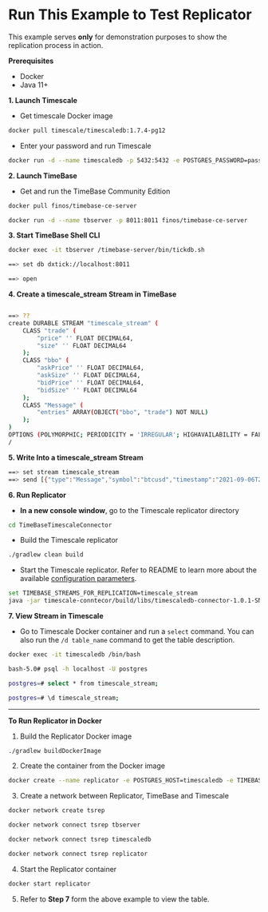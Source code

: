 # Run This Example to Test Replicator

This example serves **only** for demonstration purposes to show the replication process in action.

**Prerequisites**

* Docker
* Java 11+

**1. Launch Timescale**
  * Get timescale Docker image<br>
  ```bash
  docker pull timescale/timescaledb:1.7.4-pg12
  ```
  * Enter your password and run Timescale<br>
  ```bash
  docker run -d --name timescaledb -p 5432:5432 -e POSTGRES_PASSWORD=password timescale/timescaledb:1.7.4-pg12
  ```
**2. Launch TimeBase**
  * Get and run the TimeBase Community Edition<br>
  ```bash
  docker pull finos/timebase-ce-server
 
  docker run -d --name tbserver -p 8011:8011 finos/timebase-ce-server
  ```
**3. Start TimeBase Shell CLI**<br>
  ```bash
  docker exec -it tbserver /timebase-server/bin/tickdb.sh
  
  ==> set db dxtick://localhost:8011

  ==> open
  ```
**4. Create a timescale_stream Stream in TimeBase**<br>
```bash

==> ??
create DURABLE STREAM "timescale_stream" (
    CLASS "trade" (
        "price" '' FLOAT DECIMAL64,
        "size" '' FLOAT DECIMAL64
    );
    CLASS "bbo" (
        "askPrice" '' FLOAT DECIMAL64,
        "askSize" '' FLOAT DECIMAL64,
        "bidPrice" '' FLOAT DECIMAL64,
        "bidSize" '' FLOAT DECIMAL64
    );
    CLASS "Message" (
        "entries" ARRAY(OBJECT("bbo", "trade") NOT NULL)
    );
)
OPTIONS (POLYMORPHIC; PERIODICITY = 'IRREGULAR'; HIGHAVAILABILITY = FALSE)
/
```
**5. Write Into a timescale_stream Stream**
```bash
==> set stream timescale_stream
==> send [{"type":"Message","symbol":"btcusd","timestamp":"2021-09-06T23:08:45.790Z","entries":[{"type":"trade","price":"333.1","size":"444.2"}]}]
```
**6. Run Replicator**
  * **In a new console window**, go to the Timescale replicator directory<br>
  ```bash
  cd TimeBaseTimescaleConnector
  ```
  * Build the Timescale replicator<br>
  ```bash
  ./gradlew clean build
  ```
  * Start the Timescale replicator. Refer to README to learn more about the available [configuration parameters](https://github.com/epam/TimeBaseTimescaleConnector/blob/main/README.md#configuration).<br>
  ```bash
  set TIMEBASE_STREAMS_FOR_REPLICATION=timescale_stream
  java -jar timescale-conntecor/build/libs/timescaledb-connector-1.0.1-SNAPSHOT.jar
  ```
**7. View Stream in Timescale**
  * Go to Timescale Docker container and run a `select` command. You can also run the `/d table_name` command to get the table description.<br>
  ```bash
  docker exec -it timescaledb /bin/bash
  
  bash-5.0# psql -h localhost -U postgres
  
  postgres=# select * from timescale_stream;
  
  postgres=# \d timescale_stream;
  ```

---------------------------------------------------

**To Run Replicator in Docker**

1. Build the Replicator Docker image<br>
```bash
./gradlew buildDockerImage
```
2. Create the container from the Docker image<br>
```bash
docker create --name replicator -e POSTGRES_HOST=timescaledb -e TIMEBASE_HOST=tbserver -e TIMEBASE_STREAMS_FOR_REPLICATION=timescale_stream null/deltix.docker/connectors/timescale-connector:1.0
```
3. Create a network between Replicator, TimeBase and Timescale<br>
```bash
docker network create tsrep

docker network connect tsrep tbserver

docker network connect tsrep timescaledb

docker network connect tsrep replicator
```
4. Start the Replicator container<br>
```bash
docker start replicator
```
5. Refer to **Step 7** form the above example to view the table. 

